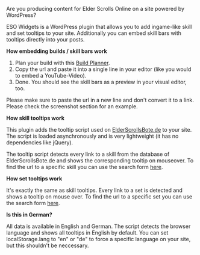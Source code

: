 Are you producing content for Elder Scrolls Online on a site powered by WordPress? 

ESO Widgets is a WordPress plugin that allows you to add ingame-like skill and set tooltips to your site. Additionally you can embed skill bars with tooltips directly into your posts.

**How embedding builds / skill bars work**

1. Plan your build with this <a href="http://www.elderscrollsbote.de/planer/">Build Planner</a>.
2. Copy the url and paste it into a single line in your editor (like you would to embed a YouTube-Video).
3. Done. You should see the skill bars as a preview in your visual editor, too.

Please make sure to paste the url in a new line and don't convert it to a link. Please check the screenshot section for an example.

**How skill tooltips work**

This plugin adds the tooltip script used on <a href="http://www.elderscrollsbote.de">ElderScrollsBote.de</a> to your site. The script is loaded asynchronously and is very lightweight (it has no dependencies like jQuery).

The tooltip script detects every link to a skill from the database of ElderScrollsBote.de and shows the corresponding tooltip on mouseover. To find the url to a specific skill you can use the search form <a href="http://www.elderscrollsbote.de/skills/">here</a>.

**How set tooltips work**

It's exactly the same as skill tooltips. Every link to a set is detected and shows a tooltip on mouse over. To find the url to a specific set you can use the search form <a href="http://www.elderscrollsbote.de/sets/">here</a>.

**Is this in German?**

All data is available in English and German. The script detects the browser language and shows all tooltips in English by default. You can set localStorage.lang to "en" or "de" to force a specific language on your site, but this shouldn't be neccessary.